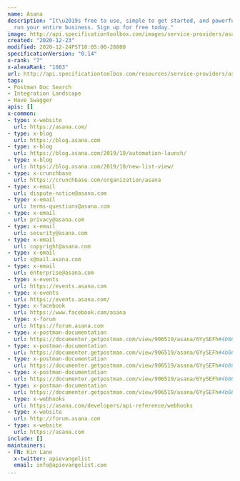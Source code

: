 ```yaml
---
name: Asana
description: "It\u2019s free to use, simple to get started, and powerful enough to
  run your entire business. Sign up for free today."
image: http://api.specificationtoolbox.com/images/service-providers/asana.jpg
created: "2020-12-23"
modified: 2020-12-24PST10:05:00-28800
specificationVersion: "0.14"
x-rank: "7"
x-alexaRank: "1083"
url: http://api.specificationtoolbox.com/resources/service-providers/asana/
tags:
- Postman Doc Search
- Integration Landscape
- Have Swagger
apis: []
x-common:
- type: x-website
  url: https://asana.com/
- type: x-blog
  url: https://blog.asana.com
- type: x-blog
  url: https://blog.asana.com/2019/10/automation-launch/
- type: x-blog
  url: https://blog.asana.com/2019/10/new-list-view/
- type: x-crunchbase
  url: https://crunchbase.com/organization/asana
- type: x-email
  url: dispute-notice@asana.com
- type: x-email
  url: terms-questions@asana.com
- type: x-email
  url: privacy@asana.com
- type: x-email
  url: security@asana.com
- type: x-email
  url: copyright@asana.com
- type: x-email
  url: x@mail.asana.com
- type: x-email
  url: enterprise@asana.com
- type: x-events
  url: https://events.asana.com
- type: x-events
  url: https://events.asana.com/
- type: x-facebook
  url: https://www.facebook.com/asana
- type: x-forum
  url: https://forum.asana.com
- type: x-postman-documentation
  url: https://documenter.getpostman.com/view/906519/asana/6YySEFh#4b863534-9e0c-9909-090d-f2f3a2601b82
- type: x-postman-documentation
  url: https://documenter.getpostman.com/view/906519/asana/6YySEFh#4b863534-9e0c-9909-090d-f2f3a2601b82\\\&quot
- type: x-postman-documentation
  url: https://documenter.getpostman.com/view/906519/asana/6YySEFh#4b863534-9e0c-9909-090d-f2f3a2601b82\&quot
- type: x-postman-documentation
  url: https://documenter.getpostman.com/view/906519/asana/6YySEFh#4b863534-9e0c-9909-090d-f2f3a2601b82\&quot
- type: x-postman-documentation
  url: https://documenter.getpostman.com/view/906519/asana/6YySEFh#4b863534-9e0c-9909-090d-f2f3a2601b82\&quot
- type: x-webhooks
  url: https://asana.com/developers/api-reference/webhooks
- type: x-website
  url: http://forum.asana.com
- type: x-website
  url: https://asana.com
include: []
maintainers:
- FN: Kin Lane
  x-twitter: apievangelist
  email: info@apievangelist.com
...
```

